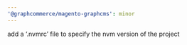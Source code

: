```yaml
---
'@graphcommerce/magento-graphcms': minor
---
```


add a ‘.nvmrc’ file to specify the nvm version of the project
